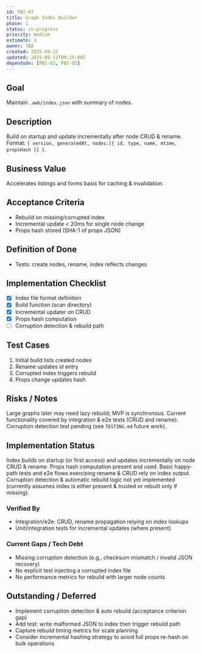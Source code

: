```yaml
---
id: PBI-07
title: Graph Index Builder
phase: 1
status: in-progress
priority: medium
estimate: 3
owner: TBA
created: 2025-09-12
updated: 2025-09-12T00:25:00Z
dependsOn: [PBI-02, PBI-05]
---
```


## Goal
Maintain `.awb/index.json` with summary of nodes.

## Description
Build on startup and update incrementally after node CRUD & rename. Format: `{ version, generatedAt, nodes:[{ id, type, name, mtime, propsHash }] }`.

## Business Value
Accelerates listings and forms basis for caching & invalidation.

## Acceptance Criteria
- Rebuild on missing/corrupted index
- Incremental update < 20ms for single node change
- Props hash stored (SHA-1 of props JSON)

## Definition of Done
- Tests: create nodes, rename, index reflects changes

## Implementation Checklist
- [x] Index file format definition
- [x] Build function (scan directory)
- [x] Incremental updater on CRUD
- [x] Props hash computation
- [ ] Corruption detection & rebuild path

## Test Cases
1. Initial build lists created nodes
2. Rename updates id entry
3. Corrupted index triggers rebuild
4. Props change updates hash

## Risks / Notes
Large graphs later may need lazy rebuild; MVP is synchronous. Current functionality covered by integration & e2e tests (CRUD and rename). Corruption detection test pending (see `TESTING.md` future work).

## Implementation Status
Index builds on startup (or first access) and updates incrementally on node CRUD & rename. Props hash computation present and used. Basic happy-path tests and e2e flows exercising rename & CRUD rely on index output. Corruption detection & automatic rebuild logic not yet implemented (currently assumes index is either present & trusted or rebuilt only if missing).

### Verified By
- Integration/e2e: CRUD, rename propagation relying on index lookups
- Unit/integration tests for incremental updates (where present)

### Current Gaps / Tech Debt
- Missing corruption detection (e.g., checksum mismatch / invalid JSON recovery)
- No explicit test injecting a corrupted index file
- No performance metrics for rebuild with larger node counts

## Outstanding / Deferred
- Implement corruption detection & auto rebuild (acceptance criterion gap)
- Add test: write malformed JSON to index then trigger rebuild path
- Capture rebuild timing metrics for scale planning
- Consider incremental hashing strategy to avoid full props re-hash on bulk operations
